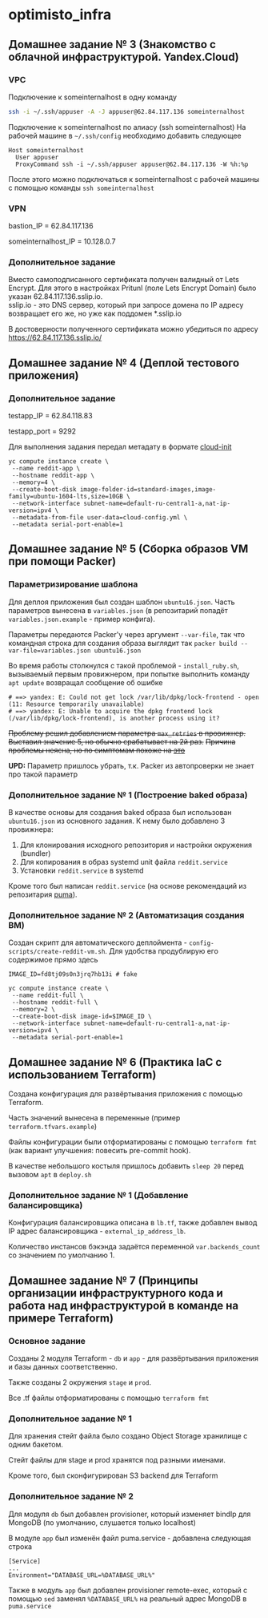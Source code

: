 # optimisto_infra
## Домашнее задание № 3 (Знакомство с облачной инфраструктурой. Yandex.Cloud)
### VPC
Подключение к someinternalhost в одну команду
```bash
ssh -i ~/.ssh/appuser -A -J appuser@62.84.117.136 someinternalhost
```

Подключение к someinternalhost по алиасу (ssh someinternalhost)
На рабочей машине в `~/.ssh/config` необходимо добавить следующее

```
Host someinternalhost
  User appuser
  ProxyCommand ssh -i ~/.ssh/appuser appuser@62.84.117.136 -W %h:%p
```

После этого можно подключаться к someinternalhost с рабочей машины с помощью команды `ssh someinternalhost`

### VPN
bastion_IP = 62.84.117.136

someinternalhost_IP = 10.128.0.7

### Дополнительное задание
Вместо самоподписанного сертификата получен валидный от Lets Encrypt.
Для этого в настройках Pritunl (поле Lets Encrypt Domain) было указан 62.84.117.136.sslip.io.\
sslip.io - это DNS сервер, который при запросе домена по IP адресу возвращает его же, но уже как поддомен *.sslip.io

В достоверности полученного сертификата можно убедиться по адресу https://62.84.117.136.sslip.io/

## Домашнее задание № 4 (Деплой тестового приложения)

### Дополнительное задание
testapp_IP = 62.84.118.83

testapp_port = 9292

Для выполнения задания передал метадату в формате [cloud-init](https://cloud-init.io/)

```
yc compute instance create \
 --name reddit-app \
 --hostname reddit-app \
 --memory=4 \
 --create-boot-disk image-folder-id=standard-images,image-family=ubuntu-1604-lts,size=10GB \
 --network-interface subnet-name=default-ru-central1-a,nat-ip-version=ipv4 \
 --metadata-from-file user-data=cloud-config.yml \
 --metadata serial-port-enable=1
```

## Домашнее задание № 5 (Сборка образов VM при помощи Packer)

### Параметризирование шаблона
Для деплоя приложения был создан шаблон `ubuntu16.json`. Часть параметров вынесена в `variables.json` (в репозитарий попадёт `variables.json.example` - пример конфига).

Параметры передаются Packer'у через аргумент `--var-file`, так что командная строка для создания образа выглядит так
`packer build --var-file=variables.json ubuntu16.json`

Во время работы столкнулся с такой проблемой - `install_ruby.sh`, вызываемый первым провижнером, при попытке выполнить команду `apt update` возвращал сообщение об ошибке

```
# ==> yandex: E: Could not get lock /var/lib/dpkg/lock-frontend - open (11: Resource temporarily unavailable)
# ==> yandex: E: Unable to acquire the dpkg frontend lock (/var/lib/dpkg/lock-frontend), is another process using it?
```

~~Проблему решил добавлением параметра `max_retries` в провижнер. Выставил значение 5, но обычно срабатывает на 2й раз.~~
~~Причина проблемы неясна, но по симптомам похоже на [это](https://github.com/actions/virtual-environments/issues/1120)~~

__UPD:__ Параметр пришлось убрать, т.к. Packer из автопроверки не знает про такой параметр

### Дополнительное задание № 1 (Построение baked образа)
В качестве основы для создания baked образа был использован `ubuntu16.json` из основного задания.
К нему было добавлено 3 провижнера:
1. Для клонирования исходного репозитория и настройки окружения (bundler)
2. Для копирования в образ systemd unit файла `reddit.service`
3. Установки `reddit.service` в systemd

Кроме того был написан `reddit.service` (на основе рекомендаций из репозитария [puma](https://github.com/puma/puma/blob/master/docs/systemd.md)).

### Дополнительное задание № 2 (Автоматизация создания ВМ)
Создан скрипт для автоматического деплоймента - `config-scripts/create-reddit-vm.sh`.
Для удобства продублирую его содержимое прямо здесь

```
IMAGE_ID=fd8tj09s0n3jrq7hb13i # fake

yc compute instance create \
 --name reddit-full \
 --hostname reddit-full \
 --memory=2 \
 --create-boot-disk image-id=$IMAGE_ID \
 --network-interface subnet-name=default-ru-central1-a,nat-ip-version=ipv4 \
 --metadata serial-port-enable=1
```

## Домашнее задание № 6 (Практика IaC с использованием Terraform)

Создана конфигурация для развёртывания приложения с помощью Terraform.

Часть значений вынесена в переменные (пример `terraform.tfvars.example`)

Файлы конфигурации были отформатированы с помощью `terraform fmt` (как вариант улучшения: повесить pre-commit hook).

В качестве небольшого костыля пришлось добавить `sleep 20` перед вызовом `apt` в `deploy.sh`

### Дополнительное задание № 1 (Добавление балансировщика)

Конфигурация балансировщика описана в `lb.tf`, также добавлен вывод IP адрес балансировщика - `external_ip_address_lb`.

Количество инстансов бэкэнда задаётся переменной `var.backends_count` со значением по умолчанию 1.

## Домашнее задание № 7 (Принципы организации инфраструктурного кода и работа над инфраструктурой в команде на примере Terraform)

### Основное задание
Созданы 2 модуля Terraform - `db` и `app` - для развёртывания приложения и базы данных соответственно.

Также созданы 2 окружения `stage` и `prod`.

Все .tf файлы отформатированы с помощью `terraform fmt`

### Дополнительное задание № 1

Для хранения стейт файла было создано Object Storage хранилище с одним бакетом.

Стейт файлы для stage и prod хранятся под разными именами.

Кроме того, был сконфигурирован S3 backend для Terraform


### Дополнительное задание № 2

Для модуля `db` был добавлен provisioner, который изменяет bindIp для MongoDB (по умолчанию, слушается только localhost)

В модуле `app` был изменён файл puma.service - добавлена следующая строка

```
[Service]
...
Environment="DATABASE_URL=%DATABASE_URL%"
```

Также в модуль `app` был добавлен provisioner remote-exec, который с помощью `sed` заменял `%DATABASE_URL%` на реальный адрес MongoDB в `puma.service`
